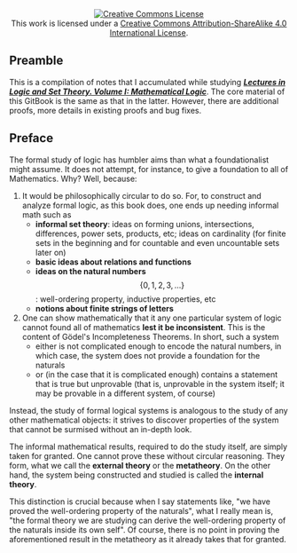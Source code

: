 <div style="text-align:center">
	<a rel="license" href="http://creativecommons.org/licenses/by-sa/4.0/"><img alt="Creative Commons License" style="border-width:0" src="https://i.creativecommons.org/l/by-sa/4.0/88x31.png" /></a><br />This work is licensed under a <a rel="license" href="http://creativecommons.org/licenses/by-sa/4.0/">Creative Commons Attribution-ShareAlike 4.0 International License</a>.
</div>


## Preamble

This is a compilation of notes that I accumulated while studying [_**Lectures in Logic and Set Theory. Volume I: Mathematical Logic**_](https://www.amazon.com/Lectures-Logic-Set-Theory-Mathematical/dp/0521753732). The core material of this GitBook is the same as that in the latter. However, there are additional proofs, more details in existing proofs and bug fixes.


## Preface

The formal study of logic has humbler aims than what a foundationalist might assume. It does not attempt, for instance, to give a foundation to all of Mathematics. Why? Well, because:

1. It would be philosophically circular to do so. For, to construct and analyze formal logic, as this book does, one ends up needing informal math such as
	* **informal set theory**: ideas on forming unions, intersections, differences, power sets, products, etc; ideas on cardinality (for finite sets in the beginning and for countable and even uncountable sets later on)
	* **basic ideas about relations and functions**
	* **ideas on the natural numbers** $$\{0, 1, 2, 3, ...\}$$: well-ordering property, inductive properties, etc
	* **notions about finite strings of letters**
2. One can show mathematically that it any one particular system of logic cannot found all of mathematics **lest it be inconsistent**. This is the content of Gödel's Incompleteness Theorems. In short, such a system
	* either is not complicated enough to encode the natural numbers, in which case, the system does not provide a foundation for the naturals
	* or (in the case that it is complicated enough) contains a statement that is true but unprovable (that is, unprovable in the system itself; it may be provable in a different system, of course)

Instead, the study of formal logical systems is analogous to the study of any other mathematical objects: it strives to discover properties of the system that cannot be surmised without an in-depth look.

The informal mathematical results, required to do the study itself, are simply taken for granted. One cannot prove these without circular reasoning. They form, what we call the **external theory** or the **metatheory**. On the other hand, the system being constructed and studied is called the **internal theory**.

This distinction is crucial because when I say statements like, "we have proved the well-ordering property of the naturals", what I really mean is, "the formal theory we are studying can derive the well-ordering property of the naturals inside its own self". Of course, there is no point in proving the aforementioned result in the metatheory as it already takes that for granted.